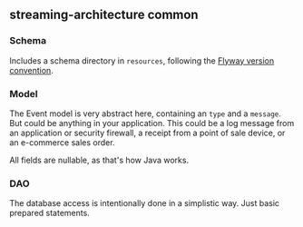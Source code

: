 ## streaming-architecture common

### Schema

Includes a schema directory in `resources`, following the [Flyway version convention](https://github.com/flyway/flywaydb.org/blob/gh-pages/documentation/concepts/migrations.md).

### Model

The Event model is very abstract here, containing an `type` and a `message`. But could be anything
in your application. This could be a log message from an application or security firewall, a
receipt from a point of sale device, or an e-commerce sales order.

All fields are nullable, as that's how Java works.

### DAO

The database access is intentionally done in a simplistic way. Just basic prepared statements.
